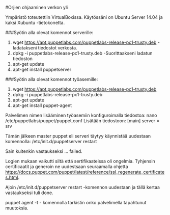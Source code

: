 #Orjien ohjaaminen verkon yli

Ympäristö toteutettiin VirtualBoxissa. Käytössäni on Ubuntu Server 14.04 ja kaksi Xubuntu -tietokonetta.

###Syötin alla olevat komennot serverille:

1. wget https://apt.puppetlabs.com/puppetlabs-release-pc1-trusty.deb -ladatakseni tiedostot verkosta.
2. dpkg -i puppetlabs-release-pc1-trusty.deb -Suorittaakseni ladatun tiedoston
3. apt-get update
4. apt-get install puppetserver


###Syötin alla olevat komennot työasemille:
1. wget https://apt.puppetlabs.com/puppetlabs-release-pc1-trusty.deb
2. dpkg -i puppetlabs-release-pc1-trusty.deb
3. apt-get update
4. apt-get install puppet-agent

Palvelimen nimen lisääminen työasemiin konfiguroimalla tiedostoa: nano /etc/puppetlabs/puppet/puppet.conf
Lisätään tiedostoon: 
[main]
server = srv

Tämän jälkeen master puppet eli serveri täytyy käynnistää uudestaan komennolla:
/etc/init.d/puppetserver restart

Sain kuitenkin vastaukseksi ... failed.

Logien mukaan vaikutti siltä että sertifikaateissa oli ongelmia. Tyhjensin certificaatit ja generoin ne uudestsaan seuraamalla ohjetta https://docs.puppet.com/puppet/latest/reference/ssl_regenerate_certificates.html.

Ajoin /etc/init.d/puppetserver restart -komennon uudestaan ja tällä kertaa vastaukseksi tuli done.

puppet agent -t - komennolla tarkistin onko palvelimella tapahtunut muutoksia.
